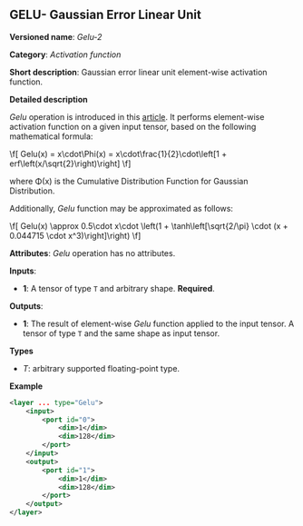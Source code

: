 ## GELU- Gaussian Error Linear Unit <a name="Gelu"></a>

**Versioned name**: *Gelu-2*

**Category**: *Activation function*

**Short description**: Gaussian error linear unit element-wise activation function.

**Detailed description**

*Gelu* operation is introduced in this [article](https://arxiv.org/abs/1606.08415).
It performs element-wise activation function on a given input tensor, based on the following mathematical formula:

\f[
    Gelu(x) = x\cdot\Phi(x) = x\cdot\frac{1}{2}\cdot\left[1 + erf\left(x/\sqrt{2}\right)\right]
\f]

where Φ(x) is the Cumulative Distribution Function for Gaussian Distribution.

Additionally, *Gelu* function may be approximated as follows:

\f[
    Gelu(x) \approx 0.5\cdot x\cdot \left(1 + \tanh\left[\sqrt{2/\pi} \cdot (x + 0.044715 \cdot x^3)\right]\right)
\f]

**Attributes**: *Gelu* operation has no attributes.

**Inputs**:

*   **1**: A tensor of type `T` and arbitrary shape. **Required**.

**Outputs**:

*   **1**: The result of element-wise *Gelu* function applied to the input tensor. A tensor of type `T` and the same shape as input tensor.

**Types**

* *T*: arbitrary supported floating-point type.

**Example**

```xml
<layer ... type="Gelu">
    <input>
        <port id="0">
            <dim>1</dim>
            <dim>128</dim>
        </port>
    </input>
    <output>
        <port id="1">
            <dim>1</dim>
            <dim>128</dim>
        </port>
    </output>
</layer>

```
